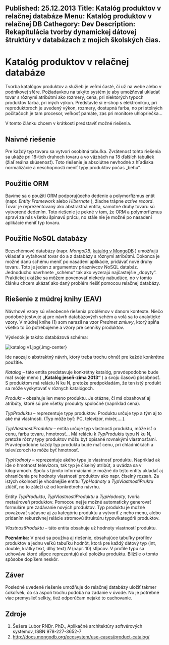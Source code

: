 Published: 25.12.2013
Title: Katalóg produktov v relačnej databáze
Menu: Katalóg produktov v relačnej DB
Cathegory: Dev
Description: Rekapitulácia tvorby dynamickej dátovej štruktúry v databázach z mojich školských čias.
---
# Katalóg produktov v relačnej databáze
Tvorba katalógov produktov a služieb je veľmi časté, či už na webe alebo v podnikovej sfére. Požiadavkou na takýto systém je aby umožňoval ukladať tovar s rôznymi atribútmi ako rozmery, cena, pri niektorých typoch produktov farba, pri iných výkon. Predstavte si e-shop s elektronikou, pri reproduktoroch je uvedený výkon, rozmery, dostupná farba, no pri stolných počítačoch je tam procesor, veľkosť pamäte, zas pri monitore uhlopriečka...

V tomto článku chcem v krátkosti predstaviť možné riešenia.

## Naivné riešenie
Pre každý typ tovaru sa vytvorí osobitná tabuľka. Zvrátenosť tohto riešenia sa ukáže pri 18-tich druhoch tovaru a vo väzbách na 18 ďalších tabuliek (žiaľ reálna skúsenosť). Toto riešenie je absolútne nevhodné z hľadiska normalizácie a neschopnosti meniť typy produktov počas „behu“.

## Použitie ORM
Bavíme sa o použití ORM podporujúceho dedenie a polymorfizmus entít (napr. *Entity Framework* alebo *Hibernate* ), žiadne trápne *active record*. Tovar je reprezentovaný ako abstraktná entita, samotné druhy tovaru sú vytvorené dedením. Toto riešenie je pekné v tom, že ORM a polymorfizmus spraví za nás všetku špinavú prácu, no stále nie je možné po nasadení aplikácie meniť typ tovaru.

## Použitie NoSQL databázy
Bezschémové databázy (napr. *MongoDB*, [katalóg v MongoDB](http://docs.mongodb.org/ecosystem/use-cases/product-catalog/) ) umožňujú vkladať a vyťahovať tovar do a z databázy s rôznymi atribútmi. Dokonca je možné danú schému meniť po nasadení aplikácie, pridávať nové druhy tovaru.  Toto je jeden z  argumentov priaznivcov NoSQL databáz. Jednoducho navrhnete „schému“ tak ako vyzerajú najčastejšie „dopyty“.  Praktickej ukážke sa môžem  povenovať niekedy nabudúce, no v tomto článku chcem ukázať ako daný problém riešiť pomocou relačnej databázy.

## Riešenie z múdrej knihy (EAV)
Návrhové vzory sú všeobecné riešenia problémov v danom kontexte.  Niečo podobné jestvuje aj pre návrh databázových schém a volá sa to analytické vzory.  V múdrej knihe (1) som narazil na vzor *Predmet zmluvy*, ktorý spĺňa všetko to čo potrebujeme a vzory pre cenníky produktov.

Výsledok je takáto databázová schéma:

![katalog v1.jpg](images/CatalogProduktov/Eav.png){.img-center}

Ide naozaj o abstraktný návrh, ktorý treba trochu ohnúť pre každé konkrétne použitie.

_Katalog_ – táto entita predstavuje konkrétny katalóg, pravdepodobne bude mať svoje meno ( **„Katalóg jeseň-zima 2013“** ) a svoju časovú pôsobnosť. S produktom má reláciu N ku N, pretože predpokladám, že ten istý produkt sa môže vyskytovať v rôznych katalógoch.

_Produkt_ – obsahuje len meno produktu. Je otázne, či má obsahovať aj atribúty, ktoré sú pre všetky produkty spoločné (napríklad cena).

_TypProduktu_ – reprezentuje typy produktov. Produktu určuje typ a tým aj to aké má vlastnosti. (Typ môže byť: PC, televízor, mixér,....).

_TypVlastnostiProduktu_ – entita určuje typ vlastnosti produktu, môže ísť o cenu, farbu tovaru, hmotnosť... Má reláciu k *TypProduktu* typu N ku N, pretože rôzny typy produktov môžu byť opísané rovnakými vlastnosťami. Pravdepodobne každý typ produktu bude mať cenu, pri chladničkách a televízoroch to môže byť hmotnosť.

_TypHodnoty_ – reprezentuje akého typu je vlastnosť produktu. Napríklad ak ide o hmotnosť televízora, tak typ je číselný atribút, a uvádza sa v kilogramoch. Spolu s týmito informáciami je možné do tejto entity ukladať aj ohraničenia pre hodnoty vlastností produktov ako napr. číselný rozsah. Za istých okolností je vhodnejšie entitu *TypHodnoty* a *TypVlastnosťiPruktu* zlúčiť, no to záleží už od konkrétneho návrhu.

Entity *TypProduktu*, *TypVlastnostiProduktu* a *TypHodnoty*, tvoria metaúroveň produktov. Pomocou nej je možné automaticky generovať formuláre pre zadávanie nových produktov. Typ produktu je možné považovať súčasne aj za kategóriu produktu a vytvoriť z neho menu, alebo pridaním rekurzívnej relácie stromovú štruktúru typov/kategórií produktov.

_VlastnostProduktu_ – táto entita obsahuje už hodnoty vlastností produktu.

__Poznámka:__  V praxi sa používa aj riešenie, obsahujúce tabuľky profilov produktov a jednu veľkú tabuľku hodnôt, ktorá pre každý dátový typ (int, double, krátky text, dlhý text) _N_ (napr. 10) stĺpcov. V profile typu sa uchováva ktoré stĺpce reprezentujú akú položku produktu. Bližšie o tomto spôsobe dopíšem neskôr. 

## Záver
Posledné uvedené riešenie umožňuje do relačnej databázy uložiť takmer čokoľvek, čo sa aspoň trochu podobá na zadanie v úvode.  No je potrebné viac premyslieť selkty, tiež odporúčam nejaké to cachovanie.

## Zdroje
1. Šešera Ľubor RNDr. PhD., Aplikačné architektúry softvérových systémov, ISBN 978-227-3652-7
1. <http://docs.mongodb.org/ecosystem/use-cases/product-catalog/>